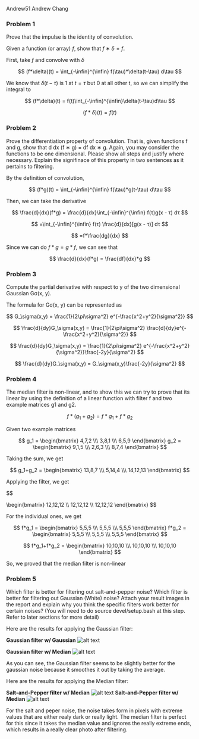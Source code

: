 Andrew51 Andrew Chang

### Problem 1

Prove that the impulse is the identity of
convolution.

Given a function (or array) $f$, show that $f ∗ δ = f$.

First, take $f$ and convolve with $δ$

$$
(f*\delta)(t) = \int_{-\infin}^{\infin} f(\tau)*\delta(t-\tau) d\tau
$$

We know that $\delta(t-\tau)$ is 1 at $t = \tau$ but 0 at all
other t, so we can simplify the integral to

$$
(f*\delta)(t) = f(t)\int_{-\infin}^{\infin}\delta(t-\tau)d\tau
$$

$$
(f*\delta)(t) = f(t)
$$

### Problem 2

Prove the differentiation
property of convolution. That is, given functions f and g, show that d
dx (f ∗ g) = df
dx ∗ g. Again, you may
consider the functions to be one dimensional. Please show all steps and justify where necessary. Explain
the signifinace of this property in two sentences as it pertains to filtering.

By the definition of convolution,

$$
(f*g)(t) = \int_{-\infin}^{\infin} f(\tau)*g(t-\tau) d\tau
$$

Then, we can take the derivative

$$
\frac{d}{dx}(f*g) = \frac{d}{dx}\int_{-\infin}^{\infin} f(τ)g(x - τ) dτ
$$

$$
 =\int_{-\infin}^{\infin}  f(τ) \frac{d}{dx}[g(x - τ)] dτ
$$

$$
 =f*\frac{dg}{dx}
$$

Since we can do $f*g = g*f$, we can see that

$$
\frac{d}{dx}(f*g) = \frac{df}{dx}*g
$$

### Problem 3

Compute the partial derivative with respect to y of
the two dimensional Gaussian Gσ(x, y).

The formula for Gσ(x, y) can be represented as

$$
G_\sigma(x,y) = \frac{1}{2\pi\sigma^2} e^{-\frac{x^2+y^2}{\sigma^2}}
$$

$$
\frac{d}{dy}G_\sigma(x,y) = \frac{1}{2\pi\sigma^2} \frac{d}{dy}e^{-\frac{x^2+y^2}{\sigma^2}}
$$

$$
\frac{d}{dy}G_\sigma(x,y) = \frac{1}{2\pi\sigma^2} e^{-\frac{x^2+y^2}{\sigma^2}}\frac{-2y}{\sigma^2}
$$

$$
\frac{d}{dy}G_\sigma(x,y) = G_\sigma(x,y)\frac{-2y}{\sigma^2}
$$

### Problem 4

The median filter is non-linear, and to show this we can try to prove that its linear
by using the definition of a linear function with filter f and two example
matrices g1 and g2.

$$
f*(g_1+g_2) = f*g_1 + f*g_2
$$

Given two example matrices

$$
g_1 =
\begin{bmatrix} 4,7,2 \\\ 3,8,1 \\\ 6,5,9  \end{bmatrix}
g_2 =
\begin{bmatrix} 9,1,5 \\\ 2,6,3 \\\ 8,7,4   \end{bmatrix}
$$

Taking the sum, we get

$$
g_1+g_2 =
\begin{bmatrix} 13,8,7 \\\ 5,14,4 \\\ 14,12,13   \end{bmatrix}
$$

Applying the filter, we get

$$

\begin{bmatrix} 12,12,12 \\\ 12,12,12 \\\ 12,12,12   \end{bmatrix}
$$

For the individual ones, we get

$$
f*g_1 = \begin{bmatrix} 5,5,5 \\\ 5,5,5 \\\ 5,5,5   \end{bmatrix}
f*g_2 = \begin{bmatrix} 5,5,5 \\\ 5,5,5 \\\ 5,5,5   \end{bmatrix}
$$

$$
f*g_1+f*g_2 = \begin{bmatrix} 10,10,10 \\\ 10,10,10 \\\ 10,10,10   \end{bmatrix}
$$

So, we proved that the median filter is non-linear

### Problem 5

Which filter is better for filtering out
salt-and-pepper noise? Which filter is better for filtering out Gaussian (White) noise? Attach your result
images in the report and explain why you think the specific filters work better for certain noises? (You will
need to do source devel/setup.bash at this step. Refer to later sections for more detail)

Here are the results for applying the Gaussian filter:

**Gaussian filter w/ Gaussian**
![alt text](Gaussian:Gaussian.png "Title")

**Gaussian filter w/ Median**
![alt text](Gaussian:Median.png "Title")

As you can see, the Gaussian filter seems to be slightly better for the
gaussian noise because it smoothes it out by taking the average.

Here are the results for applying the Median filter:

**Salt-and-Pepper filter w/ Median**
![alt text](sp:Gaussian.png "Title")
**Salt-and-Pepper filter w/ Median**
![alt text](sp:median.png "Title")

For the salt and peper noise, the noise takes form in pixels with extreme
values that are either realy dark or really light. The median filter is
perfect for this since it takes the median value and ignores the really
extreme ends, which results in a really clear photo after filtering.
